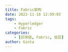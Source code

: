 ```yaml
---
title: Fabric架构
date: 2022-11-18 12:59:03
tags:
    - Hyperledger
    - Fabric
categories:
    - [区块链, Fabric, 低层]
author: Ginta
---
```

